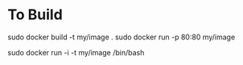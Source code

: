 

# To Build
sudo docker build -t my/image .
sudo docker run -p 80:80 my/image

sudo docker run -i -t my/image /bin/bash
